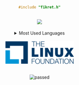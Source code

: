
<div align="center">

```c
#include "fikret.h"
```
</div>
<br>
<div align="center">
<img src="https://github-readme-stats.vercel.app/api?username=fikret0"></img></div>
<br>
<div align="center">
<details>
<summary>Most Used Languages</summary>
<img src="https://github-readme-stats.vercel.app/api/top-langs?username=fikret0&show_icons=true&locale=en&layout=compact">
</details>
</div>
<br>
<div align="center">
<img src="lf.png" height="75">
</div>
<br>
<div align="center">
  
![passed](https://badgen.net/badge/github/passed%20%F0%9F%98%8E/green?icon=github)

</div>

